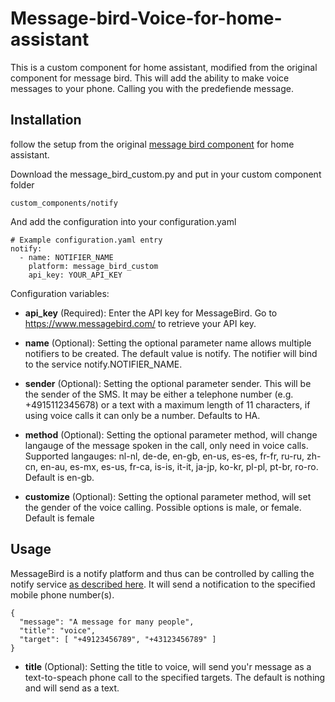 # Message-bird-Voice-for-home-assistant

This is a custom component for home assistant, modified from the original component for message bird. This will add the ability to make voice messages to your phone. Calling you with the predefiende message.

## Installation

follow the setup from the original [message bird component](https://home-assistant.io/components/notify.message_bird/) for home assistant.

Download the message_bird_custom.py and put in your custom component folder
```
custom_components/notify
```

And add the configuration into your configuration.yaml
```
# Example configuration.yaml entry
notify:
  - name: NOTIFIER_NAME
    platform: message_bird_custom
    api_key: YOUR_API_KEY
```

Configuration variables:

- **api_key** (Required): Enter the API key for MessageBird. Go to https://www.messagebird.com/ to retrieve your API key.

- **name** (Optional): Setting the optional parameter name allows multiple notifiers to be created. The default value is notify. The notifier will bind to the service notify.NOTIFIER_NAME.

- **sender** (Optional): Setting the optional parameter sender. This will be the sender of the SMS. It may be either a telephone number (e.g. +4915112345678) or a text with a maximum length of 11 characters, if using voice calls it can only be a number. Defaults to HA.

- **method** (Optional): Setting the optional parameter method, will change langauge of the message spoken in the call, only need in voice calls. Supported langauges: nl-nl, de-de, en-gb, en-us, es-es, fr-fr, ru-ru, zh-cn, en-au, es-mx, es-us, fr-ca, is-is, it-it, ja-jp, ko-kr, pl-pl, pt-br, ro-ro. Default is en-gb.

- **customize** (Optional): Setting the optional parameter method, will set the gender of the voice calling. Possible options is male, or female. Default is female

## Usage

MessageBird is a notify platform and thus can be controlled by calling the notify service [as described here](https://home-assistant.io/components/notify/). It will send a notification to the specified mobile phone number(s).

```
{
  "message": "A message for many people",
  "title": "voice",
  "target": [ "+49123456789", "+43123456789" ]
}
```

- **title** (Optional): Setting the title to voice, will send you'r message as a text-to-speach phone call to the specified targets. The default is nothing and will send as a text.
